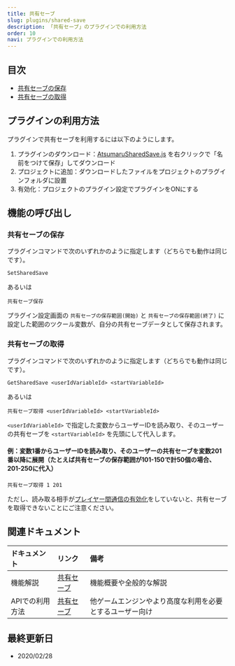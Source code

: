 ```yaml
---
title: 共有セーブ
slug: plugins/shared-save
description: 「共有セーブ」のプラグインでの利用方法
order: 10
navi: プラグインでの利用方法
---
```

    
## 目次
 - [共有セーブの保存](#共有セーブの保存)
 - [共有セーブの取得](#共有セーブの取得)
    
## プラグインの利用方法
プラグインで共有セーブを利用するには以下のようにします。
1. プラグインのダウンロード：[AtsumaruSharedSave.js](https://raw.githubusercontent.com/atsumaru/mv-plugins/master/plugins/AtsumaruSharedSave.js) を右クリックで「名前をつけて保存」してダウンロード
1. プロジェクトに追加：ダウンロードしたファイルをプロジェクトのプラグインフォルダに設置
1. 有効化：プロジェクトのプラグイン設定でプラグインをONにする
    
## 機能の呼び出し
    
### 共有セーブの保存
プラグインコマンドで次のいずれかのように指定します（どちらでも動作は同じです）。
```
SetSharedSave
```
あるいは
```
共有セーブ保存
```
    
プラグイン設定画面の `共有セーブの保存範囲(開始)` と `共有セーブの保存範囲(終了)` に設定した範囲のツクール変数が、自分の共有セーブデータとして保存されます。
    
### 共有セーブの取得
プラグインコマンドで次のいずれかのように指定します（どちらでも動作は同じです）。
```
GetSharedSave <userIdVariableId> <startVariableId>
```
あるいは
```
共有セーブ取得 <userIdVariableId> <startVariableId>
```
`<userIdVariableId>` で指定した変数からユーザーIDを読み取り、そのユーザーの共有セーブを `<startVariableId>` を先頭にして代入します。
    
#### 例：変数1番からユーザーIDを読み取り、そのユーザーの共有セーブを変数201番以降に展開（たとえば共有セーブの保存範囲が101-150で計50個の場合、201-250に代入）
```
共有セーブ取得 1 201
```
    
ただし、読み取る相手が[プレイヤー間通信の有効化](/common/interplayer)をしていないと、共有セーブを取得できないことにご注意ください。
    
## 関連ドキュメント
    
ドキュメント|リンク|備考
:---|:---|:---
機能解説|[共有セーブ](/shared-save)|機能概要や全般的な解説
APIでの利用方法|[共有セーブ](/apis/shared-save)|他ゲームエンジンやより高度な利用を必要とするユーザー向け
    
## 最終更新日
 - 2020/02/28
